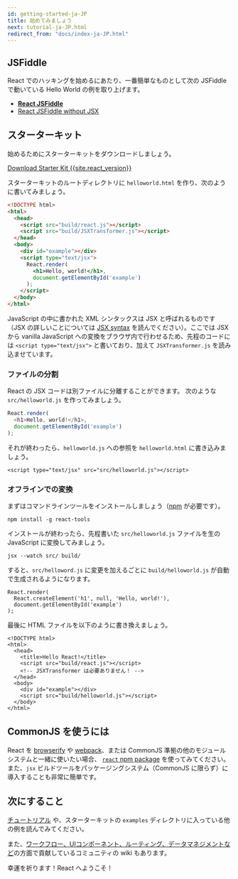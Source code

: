 ```yaml
---
id: getting-started-ja-JP
title: 始めてみましょう
next: tutorial-ja-JP.html
redirect_from: "docs/index-ja-JP.html"
---
```


## JSFiddle

React でのハッキングを始めるにあたり、一番簡単なものとして次の JSFiddle で動いている Hello World の例を取り上げます。

 * **[React JSFiddle](https://jsfiddle.net/reactjs/69z2wepo/)**
 * [React JSFiddle without JSX](https://jsfiddle.net/reactjs/5vjqabv3/)

## スターターキット

始めるためにスターターキットをダウンロードしましょう。

<div class="buttons-unit downloads">
  <a href="/react/downloads/react-{{site.react_version}}.zip" class="button">
    Download Starter Kit {{site.react_version}}
  </a>
</div>

スターターキットのルートディレクトリに `helloworld.html` を作り、次のように書いてみましょう。
```html
<!DOCTYPE html>
<html>
  <head>
    <script src="build/react.js"></script>
    <script src="build/JSXTransformer.js"></script>
  </head>
  <body>
    <div id="example"></div>
    <script type="text/jsx">
      React.render(
        <h1>Hello, world!</h1>,
        document.getElementById('example')
      );
    </script>
  </body>
</html>
```

JavaScript の中に書かれた XML シンタックスは JSX と呼ばれるものです（JSX の詳しいことについては [JSX syntax](/react/docs/jsx-in-depth.html) を読んでください）。ここでは JSX から vanilla JavaScript への変換をブラウザ内で行わせるため、先程のコードには `<script type="text/jsx">` と書いており、加えて `JSXTransformer.js` を読み込ませています。

### ファイルの分割

React の JSX コードは別ファイルに分離することができます。 次のような `src/helloworld.js` を作ってみましょう。

```javascript
React.render(
  <h1>Hello, world!</h1>,
  document.getElementById('example')
);
```

それが終わったら、`helloworld.js` への参照を `helloworld.html` に書き込みましょう。

```html{10}
<script type="text/jsx" src="src/helloworld.js"></script>
```

### オフラインでの変換

まずはコマンドラインツールをインストールしましょう（[npm](https://www.npmjs.com/) が必要です）。

```
npm install -g react-tools
```

インストールが終わったら、先程書いた `src/helloworld.js` ファイルを生の JavaScript に変換してみましょう。

```
jsx --watch src/ build/

```

すると、`src/helloword.js` に変更を加えるごとに `build/helloworld.js` が自動で生成されるようになります。

```javascript{2}
React.render(
  React.createElement('h1', null, 'Hello, world!'),
  document.getElementById('example')
);
```


最後に HTML ファイルを以下のように書き換えましょう。

```html{6,10}
<!DOCTYPE html>
<html>
  <head>
    <title>Hello React!</title>
    <script src="build/react.js"></script>
    <!-- JSXTransformer は必要ありません！ -->
  </head>
  <body>
    <div id="example"></div>
    <script src="build/helloworld.js"></script>
  </body>
</html>
```

## CommonJS を使うには

React を [browserify](http://browserify.org/) や [webpack](https://webpack.github.io/)、または CommonJS 準拠の他のモジュールシステムと一緒に使いたい場合、 [`react` npm package](https://www.npmjs.com/package/react) を使ってみてください。また、`jsx` ビルドツールをパッケージングシステム（CommonJS に限らず）に導入することも非常に簡単です。

## 次にすること

[チュートリアル](/react/docs/tutorial.html) や、スターターキットの `examples` ディレクトリに入っている他の例を読んでみてください。

また、[ワークフロー、UIコンポーネント、ルーティング、データマネジメントなど](https://github.com/facebook/react/wiki/Complementary-Tools)の方面で貢献しているコミュニティの wiki もあります。

幸運を祈ります！React へようこそ！
